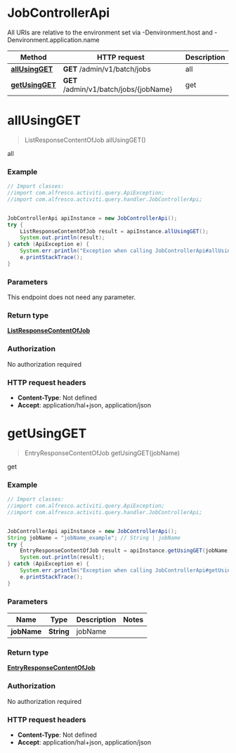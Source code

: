 # JobControllerApi

All URIs are relative to the environment set via -Denvironment.host and -Denvironment.application.name

Method | HTTP request | Description
------------- | ------------- | -------------
[**allUsingGET**](JobControllerApi.md#allUsingGET) | **GET** /admin/v1/batch/jobs | all
[**getUsingGET**](JobControllerApi.md#getUsingGET) | **GET** /admin/v1/batch/jobs/{jobName} | get

<a name="allUsingGET"></a>
# **allUsingGET**
> ListResponseContentOfJob allUsingGET()

all

### Example
```java
// Import classes:
//import com.alfresco.activiti.query.ApiException;
//import com.alfresco.activiti.query.handler.JobControllerApi;


JobControllerApi apiInstance = new JobControllerApi();
try {
    ListResponseContentOfJob result = apiInstance.allUsingGET();
    System.out.println(result);
} catch (ApiException e) {
    System.err.println("Exception when calling JobControllerApi#allUsingGET");
    e.printStackTrace();
}
```

### Parameters
This endpoint does not need any parameter.

### Return type

[**ListResponseContentOfJob**](ListResponseContentOfJob.md)

### Authorization

No authorization required

### HTTP request headers

 - **Content-Type**: Not defined
 - **Accept**: application/hal+json, application/json

<a name="getUsingGET"></a>
# **getUsingGET**
> EntryResponseContentOfJob getUsingGET(jobName)

get

### Example
```java
// Import classes:
//import com.alfresco.activiti.query.ApiException;
//import com.alfresco.activiti.query.handler.JobControllerApi;


JobControllerApi apiInstance = new JobControllerApi();
String jobName = "jobName_example"; // String | jobName
try {
    EntryResponseContentOfJob result = apiInstance.getUsingGET(jobName);
    System.out.println(result);
} catch (ApiException e) {
    System.err.println("Exception when calling JobControllerApi#getUsingGET");
    e.printStackTrace();
}
```

### Parameters

Name | Type | Description  | Notes
------------- | ------------- | ------------- | -------------
 **jobName** | **String**| jobName |

### Return type

[**EntryResponseContentOfJob**](EntryResponseContentOfJob.md)

### Authorization

No authorization required

### HTTP request headers

 - **Content-Type**: Not defined
 - **Accept**: application/hal+json, application/json

